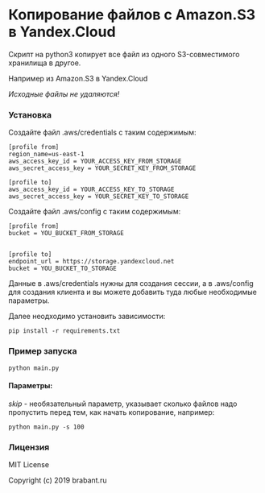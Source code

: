 # Копирование файлов с Amazon.S3 в Yandex.Cloud

Скрипт на python3 копирует все файл из одного S3-совместимого хранилища в другое.

Например из Amazon.S3 в Yandex.Cloud

*Исходные файлы не удаляются!*

### Установка

Создайте файл .aws/credentials с таким содержимым:

```
[profile from]
region_name=us-east-1
aws_access_key_id = YOUR_ACCESS_KEY_FROM_STORAGE
aws_secret_access_key = YOUR_SECRET_KEY_FROM_STORAGE

[profile to]
aws_access_key_id = YOUR_ACCESS_KEY_TO_STORAGE
aws_secret_access_key = YOUR_SECRET_KEY_TO_STORAGE
```

Создайте файл .aws/config с таким содержимым:

```
[profile from]
bucket = YOU_BUCKET_FROM_STORAGE


[profile to]
endpoint_url = https://storage.yandexcloud.net
bucket = YOU_BUCKET_TO_STORAGE
```

Данные в .aws/credentials нужны для создания сессии, а в .aws/config для создания клиента и вы можете добавить туда любые необходимые параметры.

Далее неодходимо установить зависимости: 

```
pip install -r requirements.txt
```

### Пример запуска
```
python main.py
```

#### Параметры:

*skip* - необязательный параметр, указывает сколько файлов надо пропустить перед тем, как начать копирование, например:
```
python main.py -s 100
```

### Лицензия
MIT License

Copyright (c) 2019 brabant.ru
